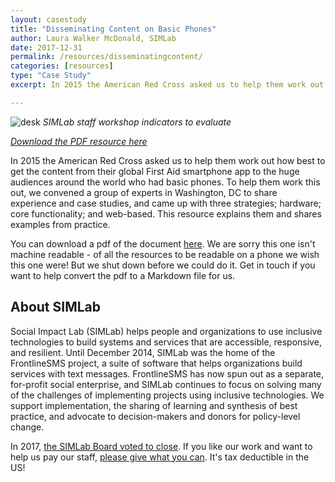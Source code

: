 ```yaml
---
layout: casestudy
title: "Disseminating Content on Basic Phones"
author: Laura Walker McDonald, SIMLab
date: 2017-12-31
permalink: /resources/disseminatingcontent/
categories: [resources]
type: "Case Study"
excerpt: In 2015 the American Red Cross asked us to help them work out how best to get the content from their global First Aid smartphone app to the huge audiences around the world who had basic phones. To help them work this out, we convened a group of experts in Washington, DC to share experience and case studies, and came up with three strategies; hardware; core functionality; and web-based. This resource explains them and shares examples from practice.

---
```

![desk]({{site.baseurl}}/images/post_images/m&e.jpg)
*SIMLab staff workshop indicators to evaluate*

_[Download the PDF resource here](http://simlab.org/files/SIMLab%20Disseminating%20content%20on%20basic%20phones.pdf)_

In 2015 the American Red Cross asked us to help them work out how best to get the content from their global First Aid smartphone app to the huge audiences around the world who had basic phones. To help them work this out, we convened a group of experts in Washington, DC to share experience and case studies, and came up with three strategies; hardware; core functionality; and web-based. This resource explains them and shares examples from practice.

You can download a pdf of the document [here](http://simlab.org/files/SIMLab%20Disseminating%20content%20on%20basic%20phones.pdf). We are sorry this one isn't machine readable - of all the resources to be readable on a phone we wish this one were! But we shut down before we could do it. Get in touch if you want to help convert the pdf to a Markdown file for us.

## About SIMLab
Social Impact Lab (SIMLab) helps people and organizations to use inclusive technologies to build systems and services that are accessible, responsive, and resilient. Until December 2014, SIMLab was the home of the FrontlineSMS project, a suite of software that helps organizations build services with text messages. FrontlineSMS has now spun out as a separate, for-profit social enterprise, and SIMLab continues to focus on solving many of the challenges of implementing projects using inclusive technologies. We support implementation, the sharing of learning and synthesis of best practice, and advocate to decision-makers and donors for policy-level change.

In 2017, [the SIMLab Board voted to close](http://www.simlab.org/blog/2017/09/06/simlab-is-closing). If you like our work and want to help us pay our staff, [please give what you can](https://www.paypal.me/simlab/35). It's tax deductible in the US!
